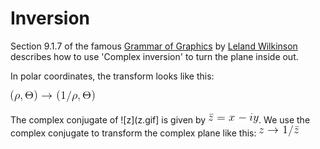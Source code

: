# Inversion

Section 9.1.7 of the famous [Grammar of Graphics](https://www.amazon.com/Grammar-Graphics-Statistics-Computing/dp/0387245448) 
by [Leland Wilkinson](https://en.wikipedia.org/wiki/Leland_Wilkinson) describes how to use 'Complex inversion' to turn the plane inside out.

In polar coordinates, the transform looks like this:

![Inversion in polar coordinates](inversion_in_polar_coordinates.gif)

The complex conjugate of ![z](z.gif] is given by ![complex conjugate of z](complex_conjugate_of_z.gif).  We use the complex conjugate to transform the complex plane
like this:  ![inversion using complex conjugate](inversion_complex_conjugate.gif)
